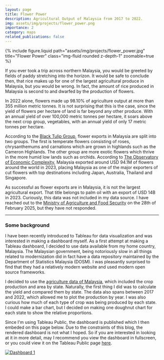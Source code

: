 ```yaml
---
layout: page
title: Flower Power
description: Agricultural Output of Malaysia from 2017 to 2022.
img: assets/img/projects/flower_power.png
importance: 2
category: maps
related_publications: false
---
```


<div class="row justify-content-sm-center">
    <div class="col-sm mt-3 mt-md-0">
        {% include figure.liquid path="assets/img/projects/flower_power.jpg" title="Flower Power" class="img-fluid rounded z-depth-1" zoomable=true %}
    </div>
</div>

If you ever took a trip across northern Malaysia, you would be greeted by fields of paddy stretching into the horizon. It would be safe to conclude then, that rice makes up for one of the largest agricultural produce in Malaysia, but you would be wrong. In fact, the amount of rice produced in Malaysia is second to and dwarfed by the production of flowers.

In 2022 alone, flowers made up 98.10% of agriculture output at more than 355 million metric tonnes. It is not surprising that this is the case, since the yield of flowers per hectare of land is far beyond any other produce. With an annual yield of over 100,000 metric tonnes per hectare, it soars above the next crop group, vegetables, with an annual yield of only 17 metric tonnes per hectare.

According to the [Black Tulip Group](https://btfgroup.com/malaysia-farms/), flower exports in Malaysia are split into two groups. The first is temperate flowers consisting of roses, chrysanthemums and carnations which are grown in highlands such as the Cameron Highlands. The other group are more exotic flowers which thrive in the more humid low lands such as orchids. According to [The Observatory of Economic Complexity](https://oec.world/en/profile/bilateral-product/cut-flowers/reporter/mys), Malaysia exported around USD 94.1M of flowers around the world in 2023, placing Malaysia as one of the major exporters of cut flowers with top destinations including Japan, Australia, Thailand and Singapore. 

As successful as flower exports are in Malaysia, it is not the largest agricultural export. That title belongs to palm oil with an export of USD 14B in 2023. Curiously, this data was not included in my data source. I have reached out to the [Ministry of Agriculture and Food Security](https://www.kpkm.gov.my/en/home) on the 28th of February 2025, but they have not responded.

<hr>

### Some background

I have been recently introduced to Tableau for data visualization and was interested in making a dashboard myself. As a first attempt at making a Tableau dashboard, I decided to use data available from my home country, Malaysia. The Malaysian government, being notoriously slow in all things related to modernization did in fact have a data repository maintained by the Department of Statistics Malaysia (DOSM). I was pleasantly surprised to find that they had a relatively modern website and used modern open source frameworks.

I decided to use the [agriculture data of Malaysia](https://open.dosm.gov.my/data-catalogue/crops_state), which included the crop production and area by state. Naturally, the first thing I did was to calculate the yield and compared them by state. The data also spans between 2017 and 2022, which allowed me to plot the production by year. I was also curious how much of each type of crop was being produced by each state. I could make a bar chart, but I decided on making one doughnut chart for each state to show the relative proportions.

Since I'm using Tableau Public, the dashboard is published which I then embeded on this page below. Due to the constraints of this blog, the rendered dashboard is not what I hoped. So if you are interested in looking at it in more detail, may I recommend you view the dashboard in fullscreen, or you could view it on the Tableau Public page [here](https://public.tableau.com/app/profile/jm.y/viz/CropsinMalaysia/Dashboard1).

<div class="row">
<div class='tableauPlaceholder' id='viz1742892873276' style='position: relative'>
<noscript>
    <a href='#'><img alt='Dashboard 1 ' src='https:&#47;&#47;public.tableau.com&#47;static&#47;images&#47;Cr&#47;CropsinMalaysia&#47;Dashboard1&#47;1_rss.png' style='border: none' /></a>
</noscript>
<object class='tableauViz'  style='display:none;'>
    <param name='host_url' value='https%3A%2F%2Fpublic.tableau.com%2F' />
    <param name='embed_code_version' value='3' />
    <param name='site_root' value='' />
    <param name='name' value='CropsinMalaysia&#47;Dashboard1' />
    <param name='tabs' value='no' />
    <param name='toolbar' value='yes' />
    <param name='static_image' value='https:&#47;&#47;public.tableau.com&#47;static&#47;images&#47;Cr&#47;CropsinMalaysia&#47;Dashboard1&#47;1.png' />
    <param name='animate_transition' value='yes' /><param name='display_static_image' value='yes' />
    <param name='display_spinner' value='yes' /><param name='display_overlay' value='yes' />
    <param name='display_count' value='yes' /><param name='language' value='en-US' />
</object>
</div>
<script type='text/javascript'>
    var divElement = document.getElementById('viz1742892873276');
    var vizElement = divElement.getElementsByTagName('object')[0];
    if ( divElement.offsetWidth > 800 ){ vizElement.style.minWidth='420px';vizElement.style.maxWidth='1920px';vizElement.style.width='100%';vizElement.style.minHeight='587px';vizElement.style.maxHeight='1107px';vizElement.style.height=(divElement.offsetWidth*0.75)+'px';}
    else if ( divElement.offsetWidth > 500 ) { vizElement.style.minWidth='420px';vizElement.style.maxWidth='1920px';vizElement.style.width='100%';vizElement.style.minHeight='587px';vizElement.style.maxHeight='1107px';vizElement.style.height=(divElement.offsetWidth*0.75)+'px';}
    else { vizElement.style.width='100%';vizElement.style.height='600px';}
    var scriptElement = document.createElement('script');
    scriptElement.src = 'https://public.tableau.com/javascripts/api/viz_v1.js';
    vizElement.parentNode.insertBefore(scriptElement, vizElement);
</script>
</div>